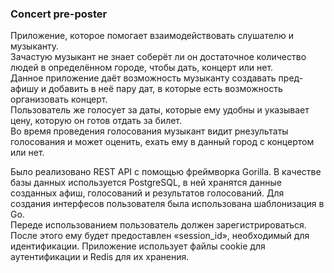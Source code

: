 ### Concert pre-poster

Приложение, которое помогает взаимодействовать слушателю и музыканту.  
Зачастую музыкант не знает соберёт ли он достаточное количество людей в определённом городе, чтобы дать, концерт или нет.  
Данное приложение даёт возможность музыканту создавать пред-афишу и добавить в неё пару дат, в которые есть возможность организовать концерт.  
Пользователь же голосует за даты, которые ему удобны и указывает цену, которую он готов отдать за билет.  
Во время проведения голосования музыкант видит рнезультаты голосования и может оценить, ехать ему в данный город с концертом или нет.

Было реализовано REST API с помощью фреймворка Gorilla. В качестве базы данных используется PostgreSQL, в ней хранятся данные созданных афиш, голосований и результатов голосований. Для создания интерфесов пользователя была использована шаблонизация в Go.  
Переде использованием пользователь должен зарегистрироваться. После этого ему будет предоставлен «session_id», необходимый для идентификации. Приложение использует файлы cookie для аутентификации и Redis для их хранения.
